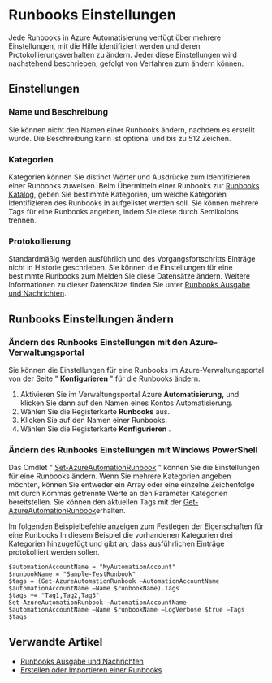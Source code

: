 <properties 
   pageTitle="Runbooks Einstellungen"
   description="Beschreibt die Konfiguration Einstellungen für eine Runbooks Azure Automatisierung und erfahren, wie sie die Verwendung der Azure-Verwaltungsportal und die Windows PowerShell ändern."
   services="automation"
   documentationCenter=""
   authors="bwren"
   manager="stevenka"
   editor="tysonn" />
<tags 
   ms.service="automation"
   ms.devlang="na"
   ms.topic="article"
   ms.tgt_pltfrm="na"
   ms.workload="infrastructure-services"
   ms.date="02/09/2016"
   ms.author="bwren" />

# <a name="runbook-settings"></a>Runbooks Einstellungen

Jede Runbooks in Azure Automatisierung verfügt über mehrere Einstellungen, mit die Hilfe identifiziert werden und deren Protokollierungsverhalten zu ändern. Jeder diese Einstellungen wird nachstehend beschrieben, gefolgt von Verfahren zum ändern können.

## <a name="settings"></a>Einstellungen

### <a name="name-and-description"></a>Name und Beschreibung

Sie können nicht den Namen einer Runbooks ändern, nachdem es erstellt wurde. Die Beschreibung kann ist optional und bis zu 512 Zeichen.

### <a name="tags"></a>Kategorien

Kategorien können Sie distinct Wörter und Ausdrücke zum Identifizieren einer Runbooks zuweisen. Beim Übermitteln einer Runbooks zur [Runbooks Katalog](https://msdn.microsoft.com/library/dn781422.aspx), geben Sie bestimmte Kategorien, um welche Kategorien Identifizieren des Runbooks in aufgelistet werden soll. Sie können mehrere Tags für eine Runbooks angeben, indem Sie diese durch Semikolons trennen.

### <a name="logging"></a>Protokollierung

Standardmäßig werden ausführlich und des Vorgangsfortschritts Einträge nicht in Historie geschrieben. Sie können die Einstellungen für eine bestimmte Runbooks zum Melden Sie diese Datensätze ändern. Weitere Informationen zu dieser Datensätze finden Sie unter [Runbooks Ausgabe und Nachrichten](https://msdn.microsoft.com/library/dn879148.aspx).

## <a name="changing-runbook-settings"></a>Runbooks Einstellungen ändern

### <a name="changing-runbook-settings-with-the-azure-management-portal"></a>Ändern des Runbooks Einstellungen mit den Azure-Verwaltungsportal

Sie können die Einstellungen für eine Runbooks im Azure-Verwaltungsportal von der Seite " **Konfigurieren** " für die Runbooks ändern.

1. Aktivieren Sie im Verwaltungsportal Azure **Automatisierung,** und klicken Sie dann auf den Namen eines Kontos Automatisierung.
1. Wählen Sie die Registerkarte **Runbooks** aus.
1. Klicken Sie auf den Namen einer Runbooks.
1. Wählen Sie die Registerkarte **Konfigurieren** .

### <a name="changing-runbook-settings-with-windows-powershell"></a>Ändern des Runbooks Einstellungen mit Windows PowerShell

Das Cmdlet " [Set-AzureAutomationRunbook](https://msdn.microsoft.com/library/dn690275.aspx) " können Sie die Einstellungen für eine Runbooks ändern. Wenn Sie mehrere Kategorien angeben möchten, können Sie entweder ein Array oder eine einzelne Zeichenfolge mit durch Kommas getrennte Werte an den Parameter Kategorien bereitstellen. Sie können den aktuellen Tags mit der [Get-AzureAutomationRunbook](https://msdn.microsoft.com/library/dn690278.aspx)erhalten.

Im folgenden Beispielbefehle anzeigen zum Festlegen der Eigenschaften für eine Runbooks In diesem Beispiel die vorhandenen Kategorien drei Kategorien hinzugefügt und gibt an, dass ausführlichen Einträge protokolliert werden sollen.

    $automationAccountName = "MyAutomationAccount"
    $runbookName = "Sample-TestRunbook"
    $tags = (Get-AzureAutomationRunbook –AutomationAccountName $automationAccountName –Name $runbookName).Tags
    $tags += "Tag1,Tag2,Tag3"
    Set-AzureAutomationRunbook –AutomationAccountName $automationAccountName –Name $runbookName –LogVerbose $true –Tags $tags

## <a name="related-articles"></a>Verwandte Artikel
- [Runbooks Ausgabe und Nachrichten](../automation-runbook-output-and-messages) 
- [Erstellen oder Importieren einer Runbooks](https://msdn.microsoft.com/library/dn643637.aspx) 